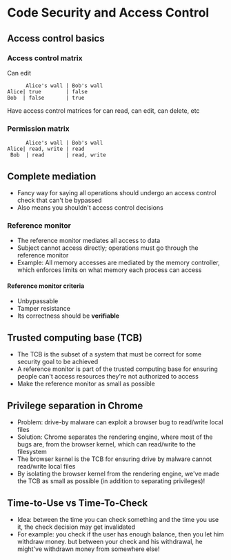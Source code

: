 # Code Security and Access Control

## Access control basics
### Access control matrix

Can edit
```
      Alice's wall | Bob's wall
Alice| true        | false
Bob  | false       | true
```

Have access control matrices for can read, can edit, can delete, etc

### Permission matrix

```
      Alice's wall | Bob's wall
Alice| read, write | read
 Bob  | read       | read, write
```

## Complete mediation
- Fancy way for saying all operations should undergo an access control check
  that can't be bypassed
- Also means you shouldn't access control decisions

### Reference monitor
- The reference monitor mediates all access to data
- Subject cannot access directly; operations must go through the reference
  monitor
- Example: All memory accesses are mediated by the memory controller, which
  enforces limits on what memory each process can access

#### Reference monitor criteria
- Unbypassable
- Tamper resistance
- Its correctness should be **verifiable**

## Trusted computing base (TCB)
- The TCB is the subset of a system that must be correct for some security goal to be achieved
- A reference monitor is part of the trusted computing base for ensuring
  people can't access resources they're not authorized to access
- Make the reference monitor as small as possible

## Privilege separation in Chrome
- Problem: drive-by malware can exploit a browser bug to read/write local
  files
- Solution: Chrome separates the rendering engine, where most of the bugs are, from the browser kernel, which can read/write to the filesystem
- The browser kernel is the TCB for ensuring drive by malware cannot
  read/write local files
- By isolating the browser kernel from the rendering engine, we've made the TCB as small as possible (in addition to separating privileges)!

## Time-to-Use vs Time-To-Check
- Idea: between the time you can check something and the time you use it, the check decision may get invalidated
- For example: you check if the user has enough balance, then you let him
  withdraw money. but between your check and his withdrawal, he might've
withdrawn money from somewhere else!

